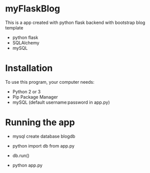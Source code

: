 # myFlaskBlog
This is a app created with python flask backend with bootstrap blog template
- python flask
- SQLAlchemy
- mySQL

# Installation
To use this program, your computer needs:
- Python 2 or 3
- Pip Package Manager
- mySQL (default username:password in app.py)

# Running the app
- mysql create database blogdb

- python import db from app.py
- db.run()

- python app.py


